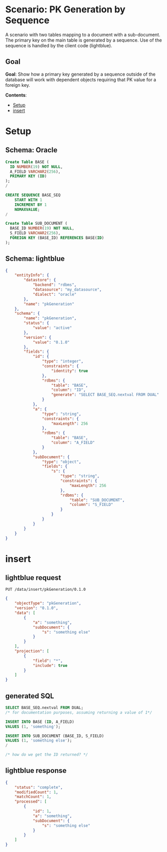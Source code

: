 # Scenario: PK Generation by Sequence
A scenario with two tables mapping to a document with a sub-document.  The primary key on the main table is generated by a sequence.  Use of the sequence is handled by the client code (lightblue).

## Goal
**Goal**: Show how a primary key generated by a sequence outside of the database will work with dependent objects requiring that PK value for a foreign key.

**Contents**:
* [Setup](#setup)
* [insert](#insert)

# Setup

## Schema: Oracle
```sql
Create Table BASE (
  ID NUMBER(19) NOT NULL,
  A_FIELD VARCHAR2(256),
  PRIMARY KEY (ID)
);
/

CREATE SEQUENCE BASE_SEQ
    START WITH 1
    INCREMENT BY 1
    NOMAXVALUE;
/

Create Table SUB_DOCUMENT (
  BASE_ID NUMBER(19) NOT NULL,
  S_FIELD VARCHAR2(256),
  FOREIGN KEY (BASE_ID) REFERENCES BASE(ID)
);
```

## Schema: lightblue
```json
{
    "entityInfo": {
        "datastore": {
            "backend": "rdbms",
            "datasource": "my_datasource",
            "dialect": "oracle"
        },
        "name": "pkGeneration"
    },
    "schema": {
        "name": "pkGeneration",
        "status": {
            "value": "active"
        },
        "version": {
            "value": "0.1.0"
        },
        "fields": {
            "id": {
                "type": "integer",
                "constraints": {
                    "identity": true
                },
                "rdbms": {
                    "table": "BASE",
                    "column": "ID",
                    "generate": "SELECT BASE_SEQ.nextval FROM DUAL"
                }
            },
            "a": {
                "type": "string",
                "constraints": {
                    "maxLength": 256
                },
                "rdbms": {
                    "table": "BASE",
                    "column": "A_FIELD"
                }
            },
            "subDocument": {
                "type": "object",
                "fields": {
                    "s": {
                        "type": "string",
                        "constraints": {
                            "maxLength": 256
                        },
                        "rdbms": {
                            "table": "SUB_DOCUMENT",
                            "column": "S_FIELD"
                        }
                    }
                }
            }
        }
    }
}
```

# insert

## lightblue request
```
PUT /data/insert/pkGeneration/0.1.0
```
```json
{
    "objectType": "pkGeneration",
    "version": "0.1.0",
    "data": [
        {
            "a": "something",
            "subDocument": {
                "s": "something else"
            }
        }
    ],
    "projection": [
        {
            "field": "*",
            "include": true
        }
    ]
}
```
## generated SQL
```sql
SELECT BASE_SEQ.nextval FROM DUAL;
/* for documentation purposes, assuming returning a value of 1*/

INSERT INTO BASE (ID, A_FIELD)
VALUES (1, 'something');

INSERT INTO SUB_DOCUMENT (BASE_ID, S_FIELD)
VALUES (1, 'something else');
/

/* how do we get the ID returned? */
```

## lightblue response
```json
{
    "status": "complete",
    "modifiedCount": 1,
    "matchCount": 1,
    "processed": [
        {
            "id": 1,
            "a": "something",
            "subDocument": {
                "s": "something else"
            }
        }
    ]
}
```
